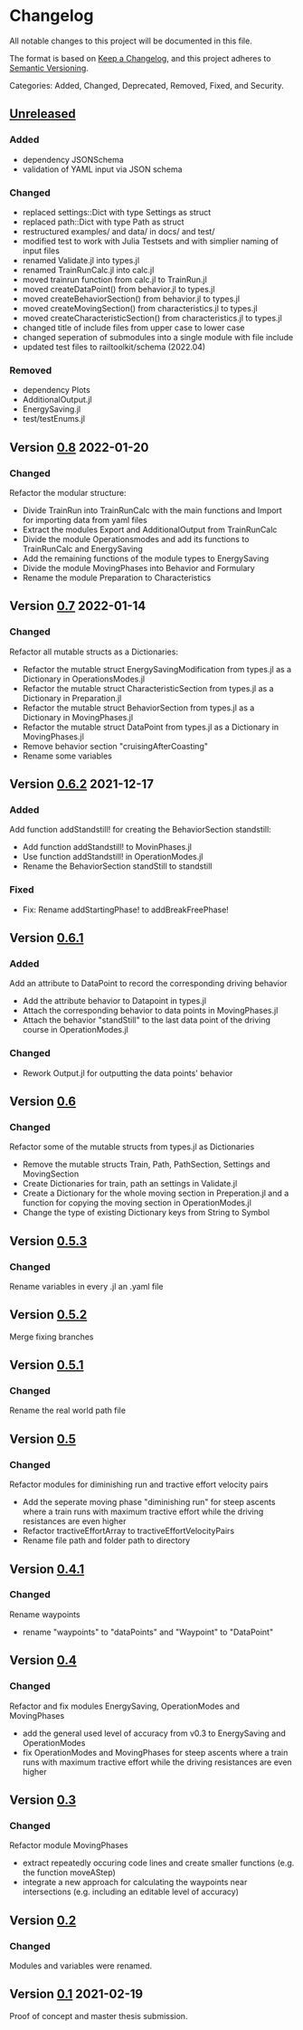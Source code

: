 # Changelog

All notable changes to this project will be documented in this file.

The format is based on [Keep a Changelog](https://keepachangelog.com/en/1.0.0/),
and this project adheres to [Semantic Versioning](https://semver.org/spec/v2.0.0.html).

Categories: Added, Changed, Deprecated, Removed, Fixed, and Security.

## [Unreleased]

### Added
* dependency JSONSchema
* validation of YAML input via JSON schema

### Changed
* replaced settings::Dict with type Settings as struct
* replaced path::Dict with type Path as struct
* restructured examples/ and data/ in docs/ and test/
* modified test to work with Julia Testsets and with simplier naming of input files
* renamed Validate.jl into types.jl
* renamed TrainRunCalc.jl into calc.jl
* moved trainrun function from calc.jl to TrainRun.jl
* moved createDataPoint() from behavior.jl to types.jl
* moved createBehaviorSection() from behavior.jl to types.jl
* moved createMovingSection() from characteristics.jl to types.jl
* moved createCharacteristicSection() from characteristics.jl to types.jl
* changed title of include files from upper case to lower case
* changed seperation of submodules into a single module with file include
* updated test files to railtoolkit/schema (2022.04)

### Removed
* dependency Plots
* AdditionalOutput.jl
* EnergySaving.jl
* test/testEnums.jl

## Version [0.8] 2022-01-20

### Changed

Refactor the modular structure:
* Divide TrainRun into TrainRunCalc with the main functions and Import for importing data from yaml files
* Extract the modules Export and AdditionalOutput from TrainRunCalc
* Divide the module Operationsmodes and add its functions to TrainRunCalc and EnergySaving
* Add the remaining functions of the module types to EnergySaving
* Divide the module MovingPhases into Behavior and Formulary
* Rename the module Preparation to Characteristics


## Version [0.7] 2022-01-14

### Changed

Refactor all mutable structs as a Dictionaries:
* Refactor the mutable struct EnergySavingModification from types.jl as a Dictionary in OperationsModes.jl
* Refactor the mutable struct CharacteristicSection from types.jl as a Dictionary in Preparation.jl
* Refactor the mutable struct BehaviorSection from types.jl as a Dictionary in MovingPhases.jl
* Refactor the mutable struct DataPoint from types.jl as a Dictionary in MovingPhases.jl
* Remove behavior section "cruisingAfterCoasting"
* Rename some variables


## Version [0.6.2] 2021-12-17

### Added

Add function addStandstill! for creating the BehaviorSection standstill:
* Add function addStandstill! to MovinPhases.jl
* Use function addStandstill! in OperationModes.jl
* Rename the BehaviorSection standStill to standstill

### Fixed

* Fix: Rename addStartingPhase! to addBreakFreePhase!


## Version [0.6.1]

### Added

Add an attribute to DataPoint to record the corresponding driving behavior
* Add the attribute behavior to Datapoint in types.jl
* Attach the corresponding behavior to data points in MovingPhases.jl
* Attach the behavior "standStill" to the last data point of the driving course in OperationModes.jl

### Changed

* Rework Output.jl for outputting the data points' behavior


## Version [0.6]

### Changed

Refactor some of the mutable structs from types.jl as Dictionaries
* Remove the mutable structs Train, Path, PathSection, Settings and MovingSection
* Create Dictionaries for train, path an settings in Validate.jl
* Create a Dictionary for the whole moving section in Preperation.jl and a function for copying the moving section in OperationModes.jl
* Change the type of existing Dictionary keys from String to Symbol


## Version [0.5.3]

### Changed

Rename variables in every .jl an .yaml file


## Version [0.5.2]

Merge fixing branches


## Version [0.5.1]

### Changed

Rename the real world path file


## Version [0.5]

### Changed

Refactor modules for diminishing run and tractive effort velocity pairs
* Add the seperate moving phase "diminishing run" for steep ascents where a train runs with maximum tractive effort while the driving resistances are even higher
* Refactor tractiveEffortArray to tractiveEffortVelocityPairs
* Rename file path and folder path to directory


## Version [0.4.1]

### Changed

Rename waypoints
* rename "waypoints" to "dataPoints" and "Waypoint" to "DataPoint"


## Version [0.4]

### Changed

Refactor and fix modules EnergySaving, OperationModes and MovingPhases
* add the general used level of accuracy from v0.3 to EnergySaving and OperationModes
* fix OperationModes and MovingPhases for steep ascents where a train runs with maximum tractive effort while the driving resistances are even higher


## Version [0.3]

### Changed

Refactor module MovingPhases
* extract repeatedly occuring code lines and create smaller functions (e.g. the function moveAStep)
* integrate a new approach for calculating the waypoints near intersections (e.g. including an editable level of accuracy)


## Version [0.2]

### Changed

Modules and variables were renamed.


## Version [0.1] 2021-02-19

Proof of concept and master thesis submission.


[Unreleased]: https://github.com/railtoolkit/TrainRun.jl/compare/v0.8...main
[0.8]: https://github.com/railtoolkit/TrainRun.jl/compare/v0.7...v0.8
[0.7]: https://github.com/railtoolkit/TrainRun.jl/compare/v0.6.2...v0.7
[0.6.2]: https://github.com/railtoolkit/TrainRun.jl/compare/v0.6.1...v0.6.2
[0.6.1]: https://github.com/railtoolkit/TrainRun.jl/compare/v0.6...v0.6.1
[0.6]: https://github.com/railtoolkit/TrainRun.jl/compare/v0.5.3...v0.6
[0.5.3]: https://github.com/railtoolkit/TrainRun.jl/compare/v0.5.2...v0.5.3
[0.5.2]: https://github.com/railtoolkit/TrainRun.jl/compare/v0.5.1...v0.5.2
[0.5.1]: https://github.com/railtoolkit/TrainRun.jl/compare/v0.5...v0.5.1
[0.5]: https://github.com/railtoolkit/TrainRun.jl/compare/v0.4.1...v0.5
[0.4.1]: https://github.com/railtoolkit/TrainRun.jl/compare/v0.4...v0.4.1
[0.4]: https://github.com/railtoolkit/TrainRun.jl/compare/v0.3...v0.4
[0.3]: https://github.com/railtoolkit/TrainRun.jl/compare/v0.2...v0.3
[0.2]: https://github.com/railtoolkit/TrainRun.jl/compare/v0.1...v0.2
[0.1]: https://github.com/railtoolkit/TrainRun.jl/releases/tag/v0.1